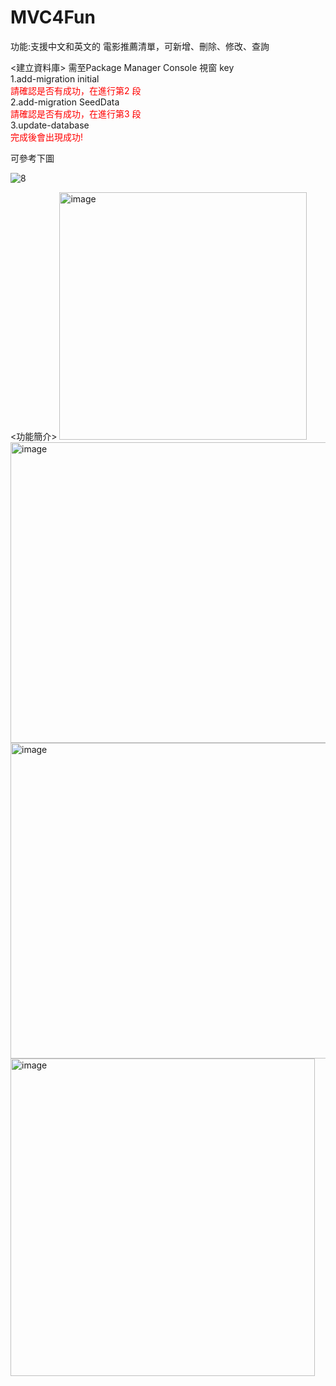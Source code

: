 # MVC4Fun
功能:支援中文和英文的 電影推薦清單，可新增、刪除、修改、查詢

<建立資料庫>
需至Package Manager Console 視窗 key  <br/>
  1.add-migration initial 
    <br/><span style="color:red;">請確認是否有成功，在進行第2 段</span>   <br/>
  2.add-migration SeedData
    <br/><span style="color:red;">請確認是否有成功，在進行第3 段</span>  <br/>
  3.update-database
    <br/><span style="color: red;">完成後會出現成功!</span>

  可參考下圖
  
  ![8](https://github.com/user-attachments/assets/4760a51f-e274-4a47-95c1-62a0f360a21f)


<功能簡介>
<img width="396" height="396" alt="image" src="https://github.com/user-attachments/assets/1b100e40-c68d-4d31-b2da-b723a9242c4b" />
<img width="622" height="481" alt="image" src="https://github.com/user-attachments/assets/7d4f57a8-c7c2-4a5e-ba9b-958534c0daf4" />
<img width="526" height="505" alt="image" src="https://github.com/user-attachments/assets/a2e8d8ce-0388-4254-b280-57bd21b62f02" />
<img width="487" height="508" alt="image" src="https://github.com/user-attachments/assets/c040a885-82b7-41ac-9c2a-d025bf156b13" />



